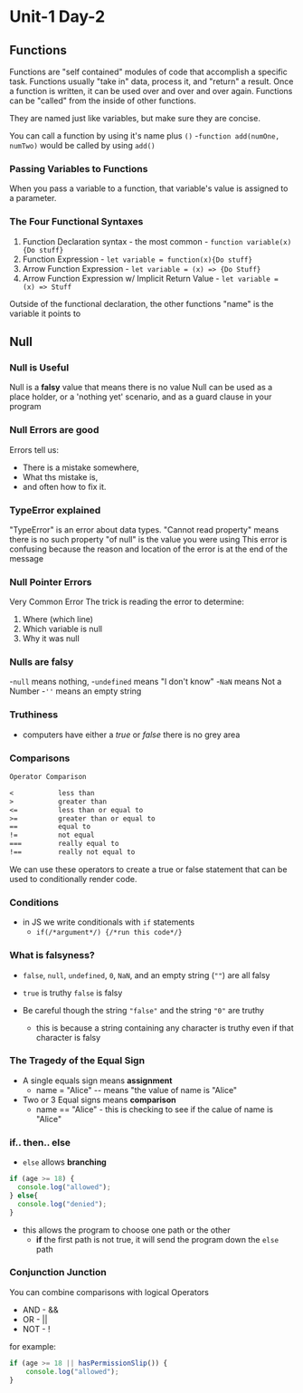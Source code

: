 # Unit-1 Day-2

## Functions

Functions are "self contained" modules of code that accomplish a specific task. Functions usually "take in" data, process it, and "return" a result. Once a function is written, it can be used over and over and over again. Functions can be "called" from the inside of other functions.

They are named just like variables, but make sure they are concise.

You can call a function by using it's name plus `()` -`function add(numOne, numTwo)` would be called by using `add()`

### Passing Variables to Functions

When you pass a variable to a function, that variable's value is assigned to a parameter.

### The Four Functional Syntaxes

1. Function Declaration syntax - the most common - `function variable(x) {Do stuff}`
2. Function Expression - `let variable = function(x){Do stuff}`
3. Arrow Function Expression - `let variable = (x) => {Do Stuff}`
4. Arrow Function Expression w/ Implicit Return Value - `let variable = (x) => Stuff`

Outside of the functional declaration, the other functions "name" is the variable it points to

## Null

### Null is Useful

Null is a **falsy** value that means there is no value
Null can be used as a place holder, or a 'nothing yet' scenario, and as a guard clause in your program

### Null Errors are good

Errors tell us:

- There is a mistake somewhere,
- What ths mistake is,
- and often how to fix it.

### TypeError explained

"TypeError" is an error about data types.
"Cannot read property" means there is no such property
"of null" is the value you were using
This error is confusing because the reason and location of the error is at the end of the message

### Null Pointer Errors

Very Common Error
The trick is reading the error to determine:

1. Where (which line)
2. Which variable is null
3. Why it was null

### Nulls are falsy

-`null` means nothing, -`undefined` means "I don't know" -`NaN` means Not a Number -`''` means an empty string

### Truthiness

- computers have either a _true_ or _false_ there is no grey area

### Comparisons

```txt
Operator Comparison

<           less than
>           greater than
<=          less than or equal to
>=          greater than or equal to
==          equal to
!=          not equal
===         really equal to
!==         really not equal to

```

We can use these operators to create a true or false statement that can be used to conditionally render code.

### Conditions

- in JS we write conditionals with `if` statements
  - `if(/*argument*/) {/*run this code*/}`

### What is falsyness?

- `false`, `null`, `undefined`, `0`, `NaN`, and an empty string (`""`) are all falsy
- `true` is truthy `false` is falsy

- Be careful though the string `"false"` and the string `"0"` are truthy
  - this is because a string containing any character is truthy even if that character is falsy

### The Tragedy of the Equal Sign

- A single equals sign means **assignment**
  - name = "Alice" -- means "the value of name is "Alice"
- Two or 3 Equal signs means **comparison**
  - name == "Alice" - this is checking to see if the calue of name is "Alice"

### if.. then.. else

- `else` allows **branching**

```js
if (age >= 18) {
  console.log("allowed");
} else{
  console.log("denied");
}
```

- this allows the program to choose one path or the other
  - **if** the first path is not true, it will send the program down the `else` path

### Conjunction Junction

You can combine comparisons with logical Operators

- AND - &&
- OR - ||
- NOT - !

for example:

```js
if (age >= 18 || hasPermissionSlip()) {
    console.log("allowed");
}
```
